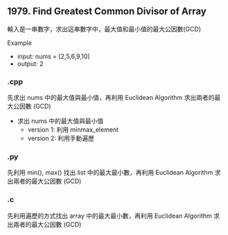 ## 1979. Find Greatest Common Divisor of Array
輸入是一串數字，求出這串數字中，最大值和最小值的最大公因數(GCD)

Example
- input: nums = [2,5,6,9,10]
- output: 2
### .cpp
先求出 nums 中的最大值與最小值，再利用 Euclidean Algorithm 求出兩者的最大公因數 (GCD)
- 求出 nums 中的最大值與最小值
    - version 1: 利用 minmax_element
    - version 2: 利用手動遍歷
### .py
先利用 min(), max() 找出 list 中的最大最小數，再利用 Euclidean Algorithm 求出兩者的最大公因數 (GCD)
### .c
先利用遍歷的方式找出 array 中的最大最小數，再利用 Euclidean Algorithm 求出兩者的最大公因數 (GCD)